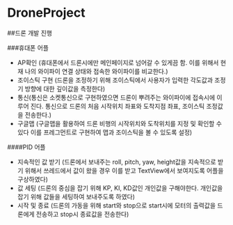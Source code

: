# DroneProject
##드론 개발 진행

###휴대폰 어플
- AP확인 (휴대폰에서 드론시에만 메인페이지로 넘어갈 수 있게끔 함. 이를 위해서 현재 나의 와이파이 연결 상태와 접속한 와이파이를 비교한다.)
- 조이스틱 구현 (드론을 조정하기 위해 조이스틱에서 사용자가 입력한 각도값과 조정기 방향에 대한 깊이값을 측정한다)
- 통신(통신은 소켓통신으로 구현하였으면 드론이 뿌려주는 와이파이에 접속시에 이루어 진다. 통신으로 드론의 처음 시작위치 좌표와 도착지점 좌표, 조이스틱 조정값을 전송한다.)
- 구글맵 (구글맵을 활용하여 드론 비행의 시작위치와 도착위치를 지정 및 확인할 수 있다 이를 프레그먼트로 구현하여 맵과 조이스틱을 볼 수 있도록 설정)


####PID 어플
- 지속적인 값 받기 (드론에서 보내주는 roll, pitch, yaw, height값을 지속적으로 받기 위해서 쓰레드에서 값이 왔을 경우 이를 받고 TextView에서 보여지도록 어플을 구상하였다)
- 값 세팅 (드론의 중심을 잡기 위해 KP, KI, KD값인 개인값을 구해야한다. 개인값을 잡기 위해 값들을 세팅하여 보내주도록 하였다)
- 시작 및 종료 (드론의 가동을 위해 start와 stop으로 start시에 모터의 출력값을 드론에게 전송하고 stop시 종료값을 전송한다)
